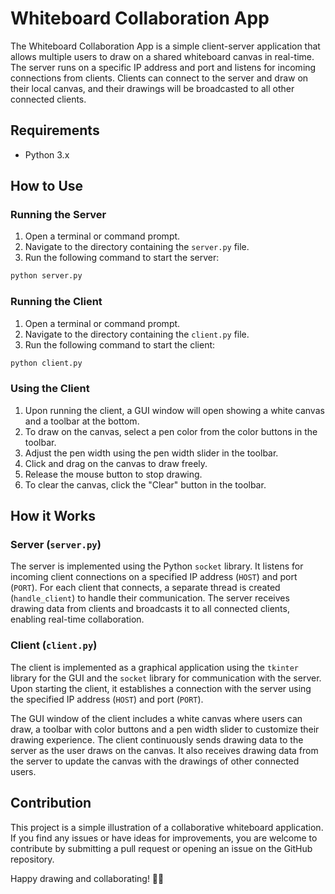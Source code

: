 # Whiteboard Collaboration App

The Whiteboard Collaboration App is a simple client-server application that allows multiple users to draw on a shared whiteboard canvas in real-time. The server runs on a specific IP address and port and listens for incoming connections from clients. Clients can connect to the server and draw on their local canvas, and their drawings will be broadcasted to all other connected clients.

## Requirements

- Python 3.x

## How to Use

### Running the Server

1. Open a terminal or command prompt.
2. Navigate to the directory containing the `server.py` file.
3. Run the following command to start the server:

```bash
python server.py
```

### Running the Client

1. Open a terminal or command prompt.
2. Navigate to the directory containing the `client.py` file.
3. Run the following command to start the client:

```bash
python client.py
```

### Using the Client

1. Upon running the client, a GUI window will open showing a white canvas and a toolbar at the bottom.
2. To draw on the canvas, select a pen color from the color buttons in the toolbar.
3. Adjust the pen width using the pen width slider in the toolbar.
4. Click and drag on the canvas to draw freely.
5. Release the mouse button to stop drawing.
6. To clear the canvas, click the "Clear" button in the toolbar.

## How it Works

### Server (`server.py`)

The server is implemented using the Python `socket` library. It listens for incoming client connections on a specified IP address (`HOST`) and port (`PORT`). For each client that connects, a separate thread is created (`handle_client`) to handle their communication. The server receives drawing data from clients and broadcasts it to all connected clients, enabling real-time collaboration.

### Client (`client.py`)

The client is implemented as a graphical application using the `tkinter` library for the GUI and the `socket` library for communication with the server. Upon starting the client, it establishes a connection with the server using the specified IP address (`HOST`) and port (`PORT`).

The GUI window of the client includes a white canvas where users can draw, a toolbar with color buttons and a pen width slider to customize their drawing experience. The client continuously sends drawing data to the server as the user draws on the canvas. It also receives drawing data from the server to update the canvas with the drawings of other connected users.

## Contribution

This project is a simple illustration of a collaborative whiteboard application. If you find any issues or have ideas for improvements, you are welcome to contribute by submitting a pull request or opening an issue on the GitHub repository.

Happy drawing and collaborating! 🎨✨